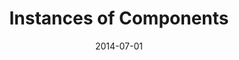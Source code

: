 ﻿---
title: Instances of Components
toc: false
type: specs
layout:  package
date: "2014-07-01"
draft: false
specification: VEC
version: 1.1.1
documentType: "Recommendation"
elementType:  Package
menu:
  VEC-1.1.1:    
    identifier: instances-of-components
    weight: 1004 

# Prev/next pager order (if `docs_section_pager` enabled in `params.toml`)
weight: 1004
---
